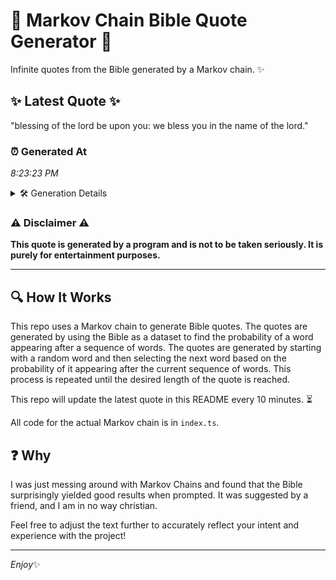 # 📖 Markov Chain Bible Quote Generator 📖

Infinite quotes from the Bible generated by a Markov chain. ✨

## ✨ Latest Quote ✨
"blessing of the lord be upon you: we bless you in the name of the lord."

### ⏰ Generated At
*8:23:23 PM*

<details>
    <summary>🛠️ Generation Details</summary>
    <p>
        <strong>🌱 Seed:</strong> blessing<br>
        <strong>🔄 Iterations:</strong> 15<br>
        <strong>📜 Context History:</strong><br>[ blessing ]: of<br>[ blessing, of ]: the<br>[ blessing, of, the ]: lord<br>[ blessing, of, the, lord ]: be<br>[ blessing, of, the, lord, be ]: upon<br>[ blessing, of, the, lord, be, upon ]: you:<br>[ of, the, lord, be, upon, you: ]: we<br>[ the, lord, be, upon, you:, we ]: bless<br>[ lord, be, upon, you:, we, bless ]: you<br>[ be, upon, you:, we, bless, you ]: in<br>[ upon, you:, we, bless, you, in ]: the<br>[ you:, we, bless, you, in, the ]: name<br>[ we, bless, you, in, the, name ]: of<br>[ bless, you, in, the, name, of ]: the<br>[ you, in, the, name, of, the ]: lord.<br>
    </p>
</details>

### ⚠️ Disclaimer ⚠️
**This quote is generated by a program and is not to be taken seriously. It is purely for entertainment purposes.**

---

## 🔍 How It Works

This repo uses a Markov chain to generate Bible quotes. The quotes are generated by using the Bible as a dataset to find the probability of a word appearing after a sequence of words. The quotes are generated by starting with a random word and then selecting the next word based on the probability of it appearing after the current sequence of words. This process is repeated until the desired length of the quote is reached.

This repo will update the latest quote in this README every 10 minutes. ⏳

All code for the actual Markov chain is in `index.ts`.

## ❓ Why

I was just messing around with Markov Chains and found that the Bible surprisingly yielded good results when prompted. 
It was suggested by a friend, and I am in no way christian.

Feel free to adjust the text further to accurately reflect your intent and experience with the project!

---

*Enjoy*✨
